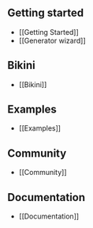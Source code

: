 ## Getting started
* [[Getting Started]]
* [[Generator wizard]]

## Bikini
* [[Bikini]]

## Examples
* [[Examples]]

## Community
* [[Community]]

## Documentation
* [[Documentation]]